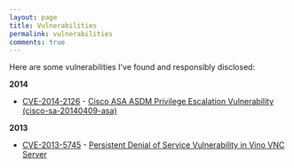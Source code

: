 ```yaml
---
layout: page
title: Vulnerabilities
permalink: vulnerabilities
comments: true
---
```


Here are some vulnerabilities I've found and responsibly disclosed:

**2014**

- [CVE-2014-2126](http://web.nvd.nist.gov/view/vuln/detail?vulnId=CVE-2014-2126) - [Cisco ASA ASDM Privilege Escalation Vulnerability (cisco-sa-20140409-asa)](http://tools.cisco.com/security/center/content/CiscoSecurityAdvisory/cisco-sa-20140409-asa)

**2013**

- [CVE-2013-5745](http://web.nvd.nist.gov/view/vuln/detail?vulnId=CVE-2013-5745) - [Persistent Denial of Service Vulnerability in Vino VNC Server](http://www.ubuntu.com/usn/usn-1980-1/)
